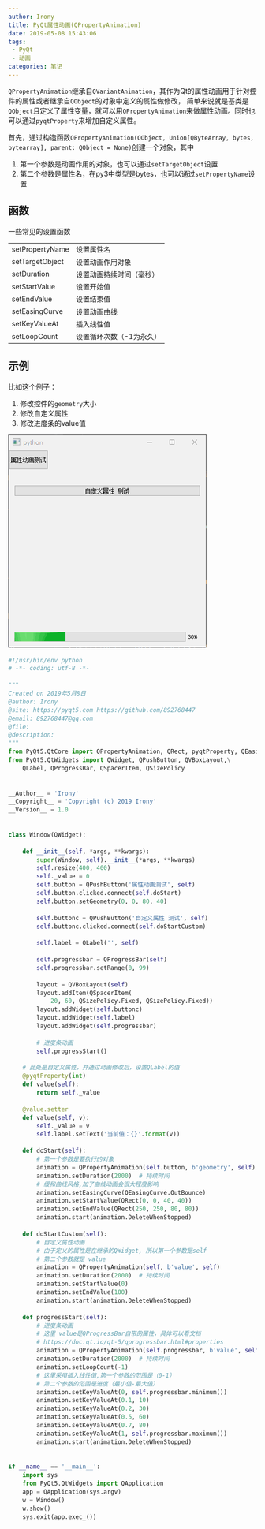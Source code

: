 ```yaml
---
author: Irony
title: PyQt属性动画(QPropertyAnimation)
date: 2019-05-08 15:43:06
tags: 
 - PyQt
 - 动画
categories: 笔记
---
```


`QPropertyAnimation`继承自`QVariantAnimation`，其作为Qt的属性动画用于针对控件的属性或者继承自`QObject`的对象中定义的属性做修改，
简单来说就是基类是`QObject`且定义了属性变量，就可以用`QPropertyAnimation`来做属性动画。同时也可以通过`pyqtProperty`来增加自定义属性。
<!-- more -->

首先，通过构造函数`QPropertyAnimation(QObject, Union[QByteArray, bytes, bytearray], parent: QObject = None)`创建一个对象，其中

1. 第一个参数是动画作用的对象，也可以通过`setTargetObject`设置
2. 第二个参数是属性名，在py3中类型是bytes，也可以通过`setPropertyName`设置

## 函数

一些常见的设置函数

|                 |              |
| :-------------- | :---------- |
| setPropertyName |   设置属性名  |
| setTargetObject | 设置动画作用对象  |
|   setDuration   | 设置动画持续时间（毫秒）  |
|  setStartValue  |   设置开始值  |
|   setEndValue   |   设置结束值  |
|  setEasingCurve | 设置动画曲线  |
|  setKeyValueAt  |  插入线性值   |
|   setLoopCount  | 设置循环次数（-1为永久）  |

## 示例

比如这个例子：

1. 修改控件的`geometry`大小
2. 修改自定义属性
3. 修改进度条的value值

![QPropertyAnimation](/images/QPropertyAnimation.gif)

```python
#!/usr/bin/env python
# -*- coding: utf-8 -*-

"""
Created on 2019年5月8日
@author: Irony
@site: https://pyqt5.com https://github.com/892768447
@email: 892768447@qq.com
@file: 
@description: 
"""
from PyQt5.QtCore import QPropertyAnimation, QRect, pyqtProperty, QEasingCurve
from PyQt5.QtWidgets import QWidget, QPushButton, QVBoxLayout,\
    QLabel, QProgressBar, QSpacerItem, QSizePolicy


__Author__ = 'Irony'
__Copyright__ = 'Copyright (c) 2019 Irony'
__Version__ = 1.0


class Window(QWidget):

    def __init__(self, *args, **kwargs):
        super(Window, self).__init__(*args, **kwargs)
        self.resize(400, 400)
        self._value = 0
        self.button = QPushButton('属性动画测试', self)
        self.button.clicked.connect(self.doStart)
        self.button.setGeometry(0, 0, 80, 40)

        self.buttonc = QPushButton('自定义属性 测试', self)
        self.buttonc.clicked.connect(self.doStartCustom)

        self.label = QLabel('', self)

        self.progressbar = QProgressBar(self)
        self.progressbar.setRange(0, 99)

        layout = QVBoxLayout(self)
        layout.addItem(QSpacerItem(
            20, 60, QSizePolicy.Fixed, QSizePolicy.Fixed))
        layout.addWidget(self.buttonc)
        layout.addWidget(self.label)
        layout.addWidget(self.progressbar)

        # 进度条动画
        self.progressStart()

    # 此处是自定义属性，并通过动画修改后，设置QLabel的值
    @pyqtProperty(int)
    def value(self):
        return self._value

    @value.setter
    def value(self, v):
        self._value = v
        self.label.setText('当前值：{}'.format(v))

    def doStart(self):
        # 第一个参数是要执行的对象
        animation = QPropertyAnimation(self.button, b'geometry', self)
        animation.setDuration(2000)  # 持续时间
        # 缓和曲线风格,加了曲线动画会很大程度影响
        animation.setEasingCurve(QEasingCurve.OutBounce)
        animation.setStartValue(QRect(0, 0, 40, 40))
        animation.setEndValue(QRect(250, 250, 80, 80))
        animation.start(animation.DeleteWhenStopped)

    def doStartCustom(self):
        # 自定义属性动画
        # 由于定义的属性是在继承的QWidget, 所以第一个参数是self
        # 第二个参数就是 value
        animation = QPropertyAnimation(self, b'value', self)
        animation.setDuration(2000)  # 持续时间
        animation.setStartValue(0)
        animation.setEndValue(100)
        animation.start(animation.DeleteWhenStopped)

    def progressStart(self):
        # 进度条动画
        # 这里 value是QProgressBar自带的属性，具体可以看文档
        # https://doc.qt.io/qt-5/qprogressbar.html#properties
        animation = QPropertyAnimation(self.progressbar, b'value', self)
        animation.setDuration(2000)  # 持续时间
        animation.setLoopCount(-1)
        # 这里采用插入线性值,第一个参数的范围是（0-1）
        # 第二个参数的范围是进度（最小值-最大值）
        animation.setKeyValueAt(0, self.progressbar.minimum())
        animation.setKeyValueAt(0.1, 10)
        animation.setKeyValueAt(0.2, 30)
        animation.setKeyValueAt(0.5, 60)
        animation.setKeyValueAt(0.7, 80)
        animation.setKeyValueAt(1, self.progressbar.maximum())
        animation.start(animation.DeleteWhenStopped)


if __name__ == '__main__':
    import sys
    from PyQt5.QtWidgets import QApplication
    app = QApplication(sys.argv)
    w = Window()
    w.show()
    sys.exit(app.exec_())

```